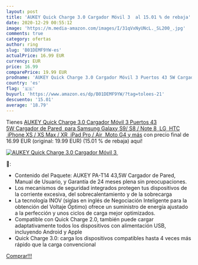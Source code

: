 ```yaml
---
layout: post
title: 'AUKEY Quick Charge 3.0 Cargador Móvil 3  al 15.01 % de rebaja'
date: 2020-12-29 00:55:12
image: 'https://m.media-amazon.com/images/I/31qVxNyUNcL._SL200_.jpg'
comments: true
category: ofertas
author: ring
slug: 'B01DEMF9YW-es'
actualPrice: 16.99 EUR
currency: EUR
price: 16.99
comparePrice: 19.99 EUR
prodname: 'AUKEY Quick Charge 3.0 Cargador Móvil 3 Puertos 43 5W Cargador de Pared  para Samsung Galaxy S9/ S8 / Note 8  LG  HTC  iPhone XS / XS Max / XR  iPad Pro / Air  Moto G4 y más'
country: 'es'
flag: '🇪🇸'
buyurl: 'https://www.amazon.es/dp/B01DEMF9YW/?tag=tolees-21'
descuento: '15.01'
average: '18.79'
---
```


Tienes [AUKEY Quick Charge 3.0 Cargador Móvil 3 Puertos 43 5W Cargador de Pared  para Samsung Galaxy S9/ S8 / Note 8  LG  HTC  iPhone XS / XS Max / XR  iPad Pro / Air  Moto G4 y más](https://www.amazon.es/dp/B01DEMF9YW/?tag=tolees-21) con precio final de  16.99 EUR (original: 19.99 EUR) (15.01 %  de rebaja) aqui!

[![AUKEY Quick Charge 3.0 Cargador Móvil 3 ](https://m.media-amazon.com/images/I/31qVxNyUNcL._SL200_.jpg)](https://www.amazon.es/dp/B01DEMF9YW/?tag=tolees-21)

🔎:

- Contenido del Paquete: AUKEY PA-T14 43,5W Cargador de Pared, Manual de Usuario, y Garantía de 24 meses plena sin preocupaciones.
- Los mecanismos de seguridad integrados protegen tus dispositivos de la corriente excesiva, del sobrecalentamiento y de la sobrecarga
- La tecnología INOV (siglas en inglés de Negociación Inteligente para la obtención del Voltaje Óptimo) ofrece un suministro de energía ajustado a la perfección y unos ciclos de carga mejor optimizados.
- Compatible con Quick Charge 2.0, también puede cargar adaptativamente todos los dispositivos con alimentación USB, incluyendo Android y Apple
- Quick Charge 3.0: carga los dispositivos compatibles hasta 4 veces más rápido que la carga convencional

[Comprar!!!](https://www.amazon.es/dp/B01DEMF9YW/?tag=tolees-21)
